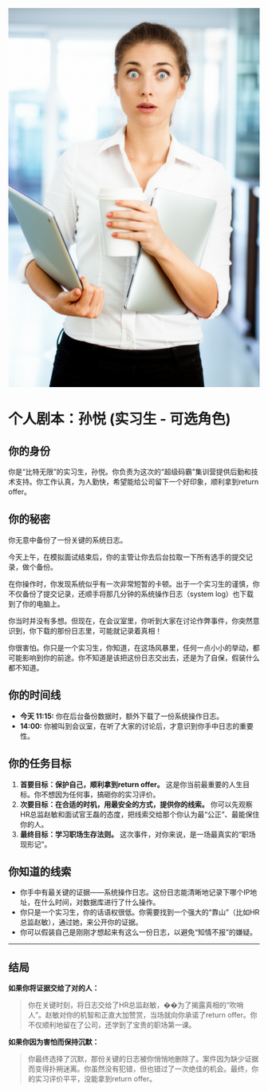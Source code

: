 ![Sun Yue](./images/sun_yue.png)


# 个人剧本：孙悦 (实习生 - 可选角色)

## 你的身份

你是“比特无限”的实习生，孙悦。你负责为这次的“超级码霸”集训营提供后勤和技术支持。你工作认真，为人勤快，希望能给公司留下一个好印象，顺利拿到return offer。

## 你的秘密

你无意中备份了一份关键的系统日志。

今天上午，在模拟面试结束后，你的主管让你去后台拉取一下所有选手的提交记录，做个备份。

在你操作时，你发现系统似乎有一次非常短暂的卡顿。出于一个实习生的谨慎，你不仅备份了提交记录，还顺手将那几分钟的系统操作日志（system log）也下载到了你的电脑上。

你当时并没有多想。但现在，在会议室里，你听到大家在讨论作弊事件，你突然意识到，你下载的那份日志里，可能就记录着真相！

你很害怕。你只是一个实习生，你知道，在这场风暴里，任何一点小小的举动，都可能影响到你的前途。你不知道是该把这份日志交出去，还是为了自保，假装什么都不知道。

## 你的时间线

*   **今天 11:15:** 你在后台备份数据时，额外下载了一份系统操作日志。
*   **14:00:** 你被叫到会议室，在听了大家的讨论后，才意识到你手中日志的重要性。

## 你的任务目标

1.  **首要目标：保护自己，顺利拿到return offer。** 这是你当前最重要的人生目标。你不想因为任何事，搞砸你的实习评价。
2.  **次要目标：在合适的时机，用最安全的方式，提供你的线索。** 你可以先观察HR总监赵敏和面试官王磊的态度，把线索交给那个你认为最“公正”、最能保住你的人。
3.  **最终目标：学习职场生存法则。** 这次事件，对你来说，是一场最真实的“职场现形记”。

## 你知道的线索

*   你手中有最关键的证据——系统操作日志。这份日志能清晰地记录下哪个IP地址，在什么时间，对数据库进行了什么操作。
*   你只是一个实习生，你的话语权很低。你需要找到一个强大的“靠山”（比如HR总监赵敏），通过她，来公开你的证据。
*   你可以假装自己是刚刚才想起来有这么一份日志，以避免“知情不报”的嫌疑。

---
## 结局

**如果你将证据交给了对的人：**
> 你在关键时刻，将日志交给了HR总监赵敏，��为了揭露真相的“吹哨人”。赵敏对你的机智和正直大加赞赏，当场就向你承诺了return offer。你不仅顺利地留在了公司，还学到了宝贵的职场第一课。

**如果你因为害怕而保持沉默：**
> 你最终选择了沉默，那份关键的日志被你悄悄地删除了。案件因为缺少证据而变得扑朔迷离。你虽然没有犯错，但也错过了一次绝佳的机会。最终，你的实习评价平平，没能拿到return offer。
